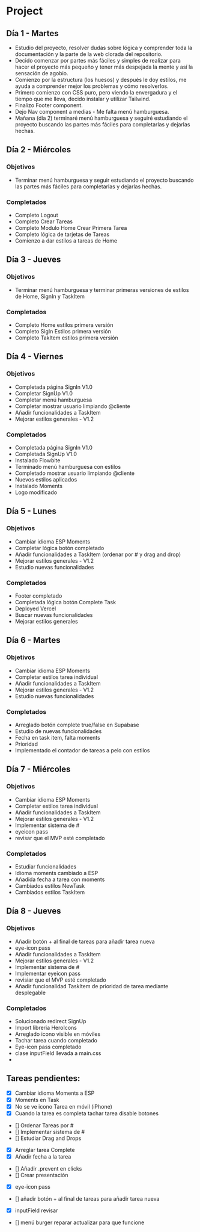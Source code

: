 # Project

## Día 1 - Martes

- Estudio del proyecto, resolver dudas sobre lógica y comprender toda la documentación y la parte de la web clorada del repositorio.
- Decido comenzar por partes más fáciles y simples de realizar para hacer el proyecto más pequeño y tener más despejada la mente y así la sensación de agobio.
- Comienzo por la estructura (los huesos) y después le doy estilos, me ayuda a comprender mejor los problemas y cómo resolverlos.
- Primero comienzo con CSS puro, pero viendo la envergadura y el tiempo que me lleva, decido instalar y utilizar Tailwind.
- Finalizo Footer component.
- Dejo Nav component a medias - Me falta menú hamburguesa.
- Mañana (día 2) terminaré menú hamburguesa y seguiré estudiando el proyecto buscando las partes más fáciles para completarlas y dejarlas hechas.

## Día 2 - Miércoles

### Objetivos

- Terminar menú hamburguesa y seguir estudiando el proyecto buscando las partes más fáciles para completarlas y dejarlas hechas.

### Completados

- Completo Logout
- Completo Crear Tareas
- Completo Modulo Home Crear Primera Tarea
- Completo lógica de tarjetas de Tareas
- Comienzo a dar estilos a tareas de Home

## Día 3 - Jueves

### Objetivos

- Terminar menú hamburguesa y terminar primeras versiones de estilos de Home, SignIn y TaskItem

### Completados

- Completo Home estilos primera versión
- Completo SigIn Estilos primera versión
- Completo TakItem estilos primera versión

## Día 4 - Viernes

### Objetivos

- Completada página SignIn V1.0
- Completar SignUp V1.0
- Completar menú hamburguesa
- Completar mostrar usuario limpiando @cliente
- Añadir funcionalidades a TaskItem
- Mejorar estilos generales - V1.2

### Completados

- Completada página SignIn V1.0
- Completada SignUp V1.0
- Instalado Flowbite
- Terminado menú hamburguesa con estilos
- Completado mostrar usuario limpiando @cliente
- Nuevos estilos aplicados
- Instalado Moments
- Logo modificado

## Día 5 - Lunes

### Objetivos

- Cambiar idioma ESP Moments
- Completar lógica botón completado
- Añadir funcionalidades a TaskItem (ordenar por # y drag and drop)
- Mejorar estilos generales - V1.2
- Estudio nuevas funcionalidades

### Completados

- Footer completado
- Completada lógica botón Complete Task
- Deployed Vercel
- Buscar nuevas funcionalidades
- Mejorar estilos generales

## Día 6 - Martes

### Objetivos

- Cambiar idioma ESP Moments
- Completar estilos tarea individual
- Añadir funcionalidades a TaskItem
- Mejorar estilos generales - V1.2
- Estudio nuevas funcionalidades

### Completados

- Arreglado botón complete true/false en Supabase
- Estudio de nuevas funcionalidades
- Fecha en task item, falta moments
- Prioridad
- Implementado el contador de tareas a pelo con estilos

## Día 7 - Miércoles

### Objetivos

- Cambiar idioma ESP Moments
- Completar estilos tarea individual
- Añadir funcionalidades a TaskItem
- Mejorar estilos generales - V1.2
- Implementar sistema de #
- eyeicon pass
- revisar que el MVP esté completado

### Completados

- Estudiar funcionalidades
- Idioma moments cambiado a ESP
- Añadida fecha a tarea con moments
- Cambiados estilos NewTask
- Cambiados estilos TaskItem

## Día 8 - Jueves

### Objetivos

- Añadir botón + al final de tareas para añadir tarea nueva
- eye-icon pass
- Añadir funcionalidades a TaskItem
- Mejorar estilos generales - V1.2
- Implementar sistema de #
- Implementar eyeicon pass
- revisiar que el MVP esté completado
- Añadir funcionalidad TaskItem de prioridad de tarea mediante desplegable

### Completados

- Solucionado redirect SignUp
- Import libreria HeroIcons
- Arreglado icono visible en móviles
- Tachar tarea cuando completado
- Eye-icon pass completado
- clase inputField llevada a main.css
-

## Tareas pendientes:

- [x] Cambiar idioma Moments a ESP
- [x] Moments en Task
- [x] No se ve icono Tarea en móvil (iPhone)
- [x] Cuando la tarea es completa tachar tarea disable botones
- [] Ordenar Tareas por #
- [] Implementar sistema de #
- [] Estudiar Drag and Drops
- [x] Arreglar tarea Complete
- [x] Añadir fecha a la tarea
- [] Añadir .prevent en clicks
- [] Crear presentación
- [x] eye-icon pass
- [] añadir botón + al final de tareas para añadir tarea nueva
- [x] inputField revisar
- [] menú burger reparar actualizar para que funcione
